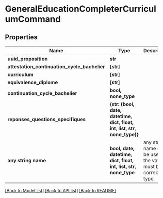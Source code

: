 # GeneralEducationCompleterCurriculumCommand


## Properties
Name | Type | Description | Notes
------------ | ------------- | ------------- | -------------
**uuid_proposition** | **str** |  | 
**attestation_continuation_cycle_bachelier** | **[str]** |  | 
**curriculum** | **[str]** |  | 
**equivalence_diplome** | **[str]** |  | 
**continuation_cycle_bachelier** | **bool, none_type** |  | [optional] 
**reponses_questions_specifiques** | **{str: (bool, date, datetime, dict, float, int, list, str, none_type)}** |  | [optional] 
**any string name** | **bool, date, datetime, dict, float, int, list, str, none_type** | any string name can be used but the value must be the correct type | [optional]

[[Back to Model list]](../README.md#documentation-for-models) [[Back to API list]](../README.md#documentation-for-api-endpoints) [[Back to README]](../README.md)


